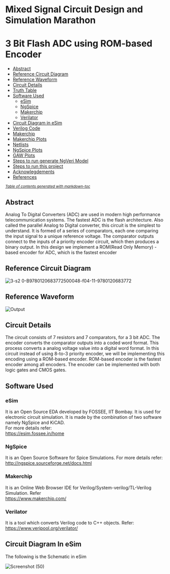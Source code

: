 # Mixed Signal Circuit Design and Simulation Marathon
# 3 Bit Flash ADC using ROM-based Encoder
- [Abstract](#abstract)
- [Reference Circuit Diagram](#reference-circuit-diagram)
- [Reference Waveform](#reference-waveform)
- [Circuit Details](#circuit-details)
- [Truth Table](#truth-table)
- [Software Used](#software-used)
  * [eSim](#esim)
  * [NgSpice](#ngspice)
  * [Makerchip](#makerchip)
  * [Verilator](#verilator)
- [Circuit Diagram in eSim](#circuit-diagram-in-esim)
- [Verilog Code](#verilog-code)
- [Makerchip](#makerchip-1)
- [Makerchip Plots](#makerchip-plots)
- [Netlists](#netlists)
- [NgSpice Plots](#ngspice-plots)
- [GAW Plots](#gaw-plots)
- [Steps to run generate NgVeri Model](#steps-to-run-generate-ngveri-model)
- [Steps to run this project](#steps-to-run-this-project)
- [Acknowlegdements](#acknowlegdements)
- [References](#references)

<small><i><a href='http://ecotrust-canada.github.io/markdown-toc/'>Table of contents generated with markdown-toc</a></i></small>

## Abstract

Analog To Digital Converters (ADC) are used in modern high performance telecommunication systems. The fastest ADC is the flash architecture. Also called the parallel Analog to Digital converter, this circuit is the simplest to understand. It is formed of a series of comparators, each one comparing the input signal to a unique reference voltage. The comparator outputs connect to the inputs of a priority encoder circuit, which then produces a binary output. In this design we implement a ROM(Read Only Memory) -based encoder for ADC, which is the fastest encoder

## Reference Circuit Diagram

![3-s2 0-B9780120683772500048-f04-11-9780120683772](https://user-images.githubusercontent.com/47589022/194708030-75ef9fe5-b927-4380-baa4-42b5802ffeca.jpg)

## Reference Waveform

![Output](https://user-images.githubusercontent.com/47589022/194708100-b56a3248-8557-4282-8edc-d3395000228c.jpeg)

## Circuit Details

The circuit consists of 7 resistors and 7 comparators, for a 3 bit ADC. The encoder converts the comparator outputs into a coded word format. This process converts a analog voltage value into a digital word format. In this circuit instead of using 8-to-3 priority encoder, we will be implementing this encoding using a ROM-based encoder. ROM-based encoder is the fastest encoder among all encoders. The encoder can be implemented with both logic gates and CMOS gates.

## Software Used

### eSim
It is an Open Source EDA developed by FOSSEE, IIT Bombay. It is used for electronic circuit simulation. It is made by the combination of two software namely NgSpice and KiCAD.
</br>
For more details refer:
</br>
https://esim.fossee.in/home
### NgSpice
It is an Open Source Software for Spice Simulations. For more details refer:
</br>
http://ngspice.sourceforge.net/docs.html
### Makerchip
It is an Online Web Browser IDE for Verilog/System-verilog/TL-Verilog Simulation. Refer
</br> https://www.makerchip.com/
### Verilator
It is a tool which converts Verilog code to C++ objects. Refer:
https://www.veripool.org/verilator/

## Circuit Diagram In eSim
The following is the Schematic in eSim

![Screenshot (50)](https://user-images.githubusercontent.com/47589022/194708464-0e6a961f-bf53-4640-bbbd-e5ed969dbc0b.png)




